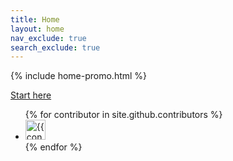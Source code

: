 ```yaml
---
title: Home
layout: home
nav_exclude: true
search_exclude: true
---
```


{% include home-promo.html %}

[Start here]({{site.baseurl}}/get-started/introduction)

<ul class="list-style-none">
{% for contributor in site.github.contributors %}
  <li class="d-inline-block mr-1">
     <a href="{{ contributor.html_url }}"><img src="{{ contributor.avatar_url }}" width="32" height="32" alt="{{ contributor.login }}"></a>
  </li>
{% endfor %}
</ul>
